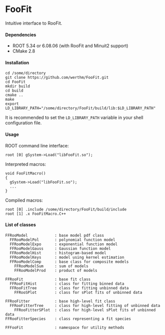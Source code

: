 # FooFit

Intuitive interface to RooFit.

#### Dependencies
* ROOT 5.34 or 6.08.06 (with RooFit and Minuit2 support)
* CMake 2.8

#### Installation
```
cd /some/directory
git clone https://github.com/werthm/FooFit.git
cd FooFit
mkdir build
cd build
cmake ..
make
export LD_LIBRARY_PATH="/some/directory/FooFit/build/lib:$LD_LIBRARY_PATH"
```
It is recommended to set the `LD_LIBRARY_PATH` variable in your shell configuration file.

#### Usage
ROOT command line interface:
```
root [0] gSystem->Load("libFooFit.so");
```
Interpreted macros:
```
void FooFitMacro()
{
  gSystem->Load("libFooFit.so");
  ...
}
```
Compiled macros:
```
root [0] .include /some/directory/FooFit/build/include
root [1] .x FooFitMacro.C++
```

#### List of classes
```
FFRooModel            : base model pdf class
  FFRooModelPol       : polynomial function model
  FFRooModelExpo      : exponential function model
  FFRooModelGauss     : Gaussian function model
  FFRooModelHist      : histogram-based model
  FFRooModelKeys      : model using kernel estimation
  FFRooModelComp      : base class for composite models
    FFRooModelSum     : sum of models
    FFRooModelProd    : product of models

FFRooFit              : base fit class
  FFRooFitHist        : class for fitting binned data
  FFRooFitTree        : class for fitting unbinned data
    FFRooSPlot        : class for sPlot fits of unbinned data

FFRooFitter           : base high-level fit class
  FFRooFitterTree     : class for high-level fitting of unbinned data
    FFRooFitterSPlot  : class for high-level sPlot fits of unbinned data
FFRooFitterSpecies    : class representing a fit species

FFFooFit              : namespace for utility methods
```

